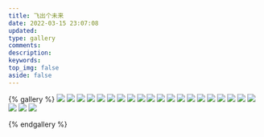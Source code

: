 ```yaml
---
title: 飞出个未来
date: 2022-03-15 23:07:08
updated:
type: gallery
comments:
description:
keywords:
top_img: false
aside: false 
---
```


{% gallery %}
![](/img/Futurama/Amy-Cosplay.png)
![](/img/Futurama/Bender.jpeg)
![](/img/Futurama/Bender.png)
![](/img/Futurama/Character-Crushinator.png)
![](/img/Futurama/Chef-Elzar.png)
![](/img/Futurama/Clobberella.png)
![](/img/Futurama/Frog.png)
![](/img/Futurama/Fry.png)
![](/img/Futurama/Futurama-Bender.png)
![](/img/Futurama/Futurama-Logo.png)
![](/img/Futurama/Futurama-Waltazar.png)
![](/img/Futurama/Futurama.png)
![](/img/Futurama/Hermes-Robot.png)
![](/img/Futurama/Leela.png)
![](/img/Futurama/Nibbler-Eat.png)
![](/img/Futurama/Nibbler.png)
![](/img/Futurama/Omicronian.png)
![](/img/Futurama/Peppy.png)
![](/img/Futurama/Pumpkin.png)
![](/img/Futurama/Robot-Devil.png)
![](/img/Futurama/Slurms-Mckenzie.png)
![](/img/Futurama/Zapp.png)
![](/img/Futurama/Zoidberg.png)

{% endgallery %}


